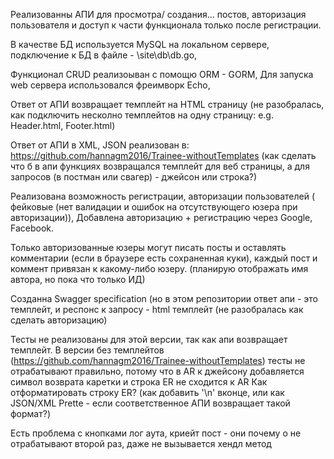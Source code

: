 Реализованны АПИ для просмотра/ создания... постов, авторизация пользователя и доступ к части функционала только после регистрации.

В качестве БД используется MySQL на локальном сервере, подключение к БД в файле - \site\db\db.go,

Функционал CRUD реализоыван с помощю ORM - GORM, Для запуска web сервера использовался фреимворк Echo,

Ответ от АПИ возвращает темплейт на HTML страницу (не разобралась, как подключить несколно темплейтов на одну страницу: e.g. Header.html, Footer.html)

Ответ от АПИ в XML, JSON реализован в: https://github.com/hannagm2016/Trainee-withoutTemplates (как сделать что б в апи функциях возвращался темплейт для веб страницы, а для запросов (в постман или свагер) - джейсон или строка?)

Реализована возможность регистрации, авторизации пользователей ( фейковые (нет валидации и ошибок на отсутствующего юзера при авторизации)), Добавлена авторизацию + регистрацию через Google, Facebook.

Только авторизованные юзеры могут писать посты и оставлять комментарии (если в браузере есть сохраненная куки), каждый пост и коммент привязан к какому-либо юзеру. (планирую отображать имя автора, но пока что только ИД)

Созданна Swagger specification (но в этом репозитории ответ апи - это темплейт, и респонс к запросу - html темплейт (не разобралась как сделать авторизацию)

Тесты не реализованы для этой версии, так как апи возвращает темплейт. В версии без темплейтов (https://github.com/hannagm2016/Trainee-withoutTemplates) тесты не отрабатывают правильно, потому что в AR к джейсону добавляется символ возврата каретки и строка ER не сходится к AR Как отформатировать строку ER? (как добавить '\n' вконце, или как JSON/XML Prette - если соответственное АПИ возвращает такой формат?)

Есть проблема с кнопками лог аута, криейт пост - они почему о не отрабатывают второй раз, даже не вызывается хендл метод
